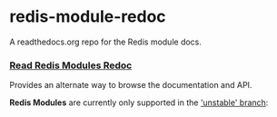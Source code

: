 # redis-module-redoc
A readthedocs.org repo for the Redis module docs.

### [Read Redis Modules Redoc](http://redis-module-redoc.readthedocs.io/en/latest/)

Provides an alternate way to browse the documentation and API.

__Redis Modules__ are currently only supported in the ['unstable' branch](http://redis.io/download):


